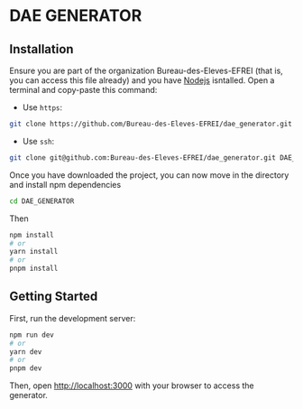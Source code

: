 # DAE GENERATOR

## Installation

Ensure you are part of the organization Bureau-des-Eleves-EFREI (that is, you can access this file already) and you have [Nodejs](https://nodejs.org/en) isntalled.
Open a terminal and copy-paste this command:
- Use `https`:
```bash
git clone https://github.com/Bureau-des-Eleves-EFREI/dae_generator.git DAE_GENERATOR
```
- Use `ssh`:
```bash
git clone git@github.com:Bureau-des-Eleves-EFREI/dae_generator.git DAE_GENERATOR
```

Once you have downloaded the project, you can now move in the directory and install npm dependencies
```bash
cd DAE_GENERATOR
```
Then
```bash
npm install
# or
yarn install
# or
pnpm install
```

## Getting Started

First, run the development server:

```bash
npm run dev
# or
yarn dev
# or
pnpm dev
```

Then, open [http://localhost:3000](http://localhost:3000) with your browser to access the generator.
